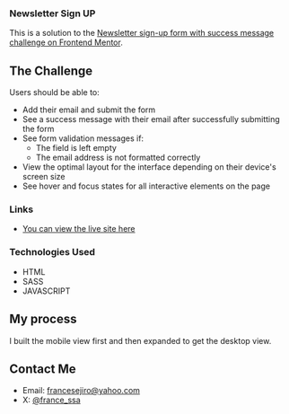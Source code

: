 ### Newsletter Sign UP

This is a solution to the [Newsletter sign-up form with success message challenge on Frontend Mentor](https://www.frontendmentor.io/challenges/newsletter-signup-form-with-success-message-3FC1AZbNrv).

## The Challenge

Users should be able to:

- Add their email and submit the form
- See a success message with their email after successfully submitting the form
- See form validation messages if:
  - The field is left empty
  - The email address is not formatted correctly
- View the optimal layout for the interface depending on their device's screen size
- See hover and focus states for all interactive elements on the page

### Links

- [You can view the live site here](https://newsletter-sign-up-phi-six.vercel.app/)

### Technologies Used

- HTML
- SASS
- JAVASCRIPT

## My process

I built the mobile view first and then expanded to get the desktop view.

## Contact Me

- Email: francesejiro@yahoo.com
- X: [@france_ssa](https://www.x.com/france_ssa)
